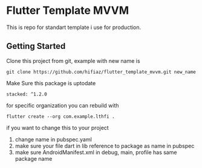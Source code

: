 # Flutter Template MVVM

This is repo for standart template i use for production.

## Getting Started

Clone this project from git, example with new name is
```
git clone https://github.com/hifiaz/flutter_template_mvvm.git new_name
```

Make Sure this package is uptodate
```
stacked: ^1.2.0
```

for specific organization you can rebuild with
```
flutter create --org com.example.lthfi .
```

if you want to change this to your project
1. change name in pubspec.yaml
2. make sure your file dart in lib reference to package as name in pubspec
3. make sure AndroidManifest.xml in debug, main, profile has same package name
